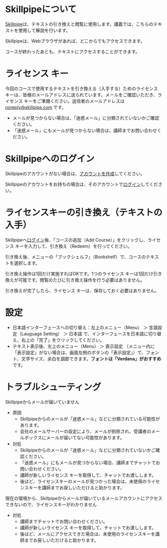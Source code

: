 # Skillpipeについて

[Skillpipe](https://www.skillpipe.com/)は、テキストの引き換えと閲覧に使用します。講義では、こちらのテキストを使用して解説を行います。

Skillpipeは、Webブラウザがあれば、どこからでもアクセスできます。

コースが終わったあとも、テキストにアクセスすることができます。

# ライセンス キー

今回のコースで使用するテキストを引き換える（入手する）ためのライセンス キーは、皆様のメールアドレスに送られています。メールをご確認いただき、ライセンス キーをご準備ください。送信者のメールアドレスは noreply@skillpipe.com です。

- メールが見つからない場合は、「迷惑メール」に分類されていないかご確認ください。
- 「迷惑メール」にもメールが見つからない場合は、講師までお問い合わせください。

# Skillpipeへのログイン

Skillpipeのアカウントがない場合は、[アカウントを作成](https://www.skillpipe.com/#/account/registration)してください。

Skillpipeのアカウントをお持ちの場合は、そのアカウントで[ログイン](https://www.skillpipe.com/#/account/login)してください。

# ライセンスキーの引き換え（テキストの入手）

Skillpipeへ[ログイン](https://www.skillpipe.com/#/account/login)後、「コースの追加（Add Course）」をクリックし、ライセンス キーを入力して、引き換え（Redeem）を行ってください。

引き換え後、メニューの「ブックシェルフ」（Bookshelf）で、コースのテキストを選択します。

引き換え操作は1回だけ実施すればOKです。1つのライセンス キーは1回だけ引き換えが可能です。閲覧のたびに引き換え操作を行う必要はありません。

引き換えが完了したら、ライセンス キーは、保存しておく必要はありません。

# 設定

- 日本語インターフェースへの切り替え：左上のメニュー（Menu） ＞ 言語設定（Lauguage Setting） ＞ 日本語 で、インターフェースを日本語に切り替え、右上の「完了」をクリックしてください。
- テキスト表示後、左上のメニュー（Menu） ＞ 表示設定 （メニュー内に「表示設定」がない場合は、画面左側のボタンの「表示設定」）で、フォント、文字サイズ、余白を調節できます。**フォントは「Verdana」がおすすめ**です。

# トラブルシューティング

Skillpipeからメールが届いていません

- 原因
  - Skillpipeからのメールが「迷惑メール」などに分類されている可能性があります。
  - 会社のメールサーバーの設定により、メールが削除され、受講者のメールボックスにメールが届いてない可能性があります。
- 対処
  - Skillpipeからのメールが「迷惑メール」などに分類されていないかご確認ください。
  - 「迷惑メール」にもメールが見つからない場合、講師までチャットでお問い合わせください。
  - 講師が新しいライセンス キーを取得して、チャットでお渡しします。
  - 後ほど、ライセンスキーのメールが見つかった場合は、未使用のライセンスキーを講師までお戻しいただけると助かります。

現在の環境から、Skillpipeからメールが届いているメールアカウントにアクセスできないので、ライセンスキーがわかりません

- 対処
  - 講師までチャットでお問い合わせください。
  - 講師が新しいライセンス キーを取得して、チャットでお渡しします。
  - 後ほど、メールにアクセスできた場合は、未使用のライセンスキーを講師までお戻しいただけると助かります。

